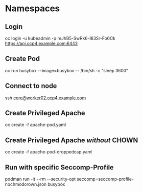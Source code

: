 # Namespaces

## Login

oc login -u kubeadmin -p mJhB5-SwRk6-I83Sr-Fo6Ck https://api.ocp4.example.com:6443

## Create Pod

oc run busybox --image=busybox -- /bin/sh -c "sleep 3600"

## Connect to node

ssh core@worker02.ocp4.example.com

## Create Privileged Apache

oc create -f apache-pod.yaml

## Create Privileged Apache _without_ CHOWN

oc create -f apache-pod-droppedcap.yaml

## Run with specific Seccomp-Profile

podman run -it --rm --security-opt seccomp=seccomp-profile-nochmodorown.json busybox
